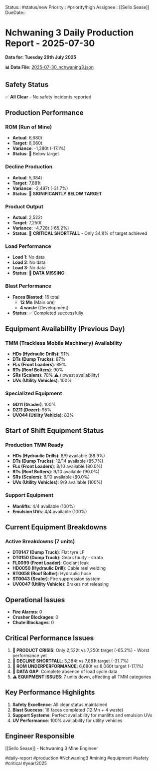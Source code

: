 Status:: #status/new
Priority:: #priority/high
Assignee:: [[Sello Sease]]
DueDate::

# Nchwaning 3 Daily Production Report - 2025-07-30
**Data for: Tuesday 29th July 2025**

**📊 Data File**: [2025-07-30_nchwaning3.json](data/2025-07-30_nchwaning3.json)

## Safety Status
✅ **All Clear** - No safety incidents reported

## Production Performance

### ROM (Run of Mine)
- **Actual**: 6,680t
- **Target**: 8,060t
- **Variance**: -1,380t (-17.1%)
- **Status**: 🔴 Below target

### Decline Production
- **Actual**: 5,384t
- **Target**: 7,881t
- **Variance**: -2,497t (-31.7%)
- **Status**: 🔴 **SIGNIFICANTLY BELOW TARGET**

### Product Output
- **Actual**: 2,522t
- **Target**: 7,250t
- **Variance**: -4,728t (-65.2%)
- **Status**: 🔴 **CRITICAL SHORTFALL** - Only 34.8% of target achieved

### Load Performance
- **Load 1**: No data
- **Load 2**: No data
- **Load 3**: No data
- **Status**: 🔴 **DATA MISSING**

### Blast Performance
- **Faces Blasted**: 16 total
  - **12 Mn** (Main ore)
  - **4 waste** (Development)
- **Status**: ✅ Completed successfully

## Equipment Availability (Previous Day)

### TMM (Trackless Mobile Machinery) Availability
- **HDs (Hydraulic Drills)**: 91%
- **DTs (Dump Trucks)**: 87%
- **FLs (Front Loaders)**: 89%
- **RTs (Roof Bolters)**: 90%
- **SRs (Scalers)**: 78% ⚠️ (lowest availability)
- **UVs (Utility Vehicles)**: 100%

### Specialized Equipment
- **GD11 (Grader)**: 100%
- **DZ11 (Dozer)**: 95%
- **UV044 (Utility Vehicle)**: 83%

## Start of Shift Equipment Status

### Production TMM Ready
- **HDs (Hydraulic Drills)**: 8/9 available (88.9%)
- **DTs (Dump Trucks)**: 12/14 available (85.7%)
- **FLs (Front Loaders)**: 8/10 available (80.0%)
- **RTs (Roof Bolters)**: 9/10 available (90.0%)
- **SRs (Scalers)**: 8/10 available (80.0%)
- **UVs (Utility Vehicles)**: 9/9 available (100%)

### Support Equipment
- **Manlifts**: 4/4 available (100%)
- **Emulsion UVs**: 4/4 available (100%)

## Current Equipment Breakdowns

### Active Breakdowns (7 units)
- **DT0147 (Dump Truck)**: Flat tyre LF
- **DT0150 (Dump Truck)**: Gears faulty - strata
- **FL0099 (Front Loader)**: Coolant leak
- **HD0050 (Hydraulic Drill)**: Cable reel welding
- **RT0058 (Roof Bolter)**: Hydraulic hose
- **ST0043 (Scaler)**: Fire suppression system
- **UV0047 (Utility Vehicle)**: Brakes not releasing

## Operational Issues
- **Fire Alarms**: 0
- **Crusher Blockages**: 0
- **Chute Blockages**: 0

## Critical Performance Issues
1. **🔴 PRODUCT CRISIS**: Only 2,522t vs 7,250t target (-65.2%) - Worst performance yet
2. **🔴 DECLINE SHORTFALL**: 5,384t vs 7,881t target (-31.7%)
3. **🔴 ROM UNDERPERFORMANCE**: 6,680t vs 8,060t target (-17.1%)
4. **🔴 DATA GAP**: Complete absence of load cycle data
5. **⚠️ EQUIPMENT ISSUES**: 7 units down, affecting all TMM categories

## Key Performance Highlights
1. **Safety Excellence**: All clear status maintained
2. **Blast Success**: 16 faces completed (12 Mn + 4 waste)
3. **Support Systems**: Perfect availability for manlifts and emulsion UVs
4. **UV Performance**: 100% availability for utility vehicles

## Engineer Responsible
[[Sello Sease]] - Nchwaning 3 Mine Engineer

#daily-report #production #Nchwaning3 #mining #equipment #safety #critical #year/2025